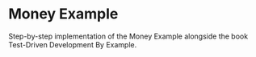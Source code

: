 # Money Example

Step-by-step implementation of the Money Example alongside the book Test-Driven Development By Example.